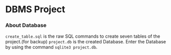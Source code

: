 # DBMS Project


### About Database 
`create_table.sql` is the raw SQL commands to create seven tables of the project.(for backup)
`project.db` is the created Database.
Enter the Database by using the command `sqlite3 project.db`.

